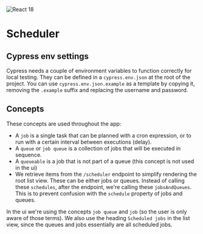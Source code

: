 ![React 18](https://img.shields.io/badge/react-18-blue)

# Scheduler

## Cypress env settings

Cypress needs a couple of environment variables to function correctly for local testing. They can be defined in a `cypress.env.json` at the root of the project. You can use `cypress.env.json.example` as a template by copying it, removing the `.example` suffix and replacing the username and password.

## Concepts

These concepts are used throughout the app:

-   A `job` is a single task that can be planned with a cron expression, or to run with a certain interval between executions (delay).
-   A `queue` or `job queue` is a collection of jobs that will be executed in sequence.
-   A `queueable` is a job that is not part of a queue (this concept is not used in the ui)
-   We retrieve items from the `/scheduler` endpoint to simplify rendering the root list view. These can be either jobs or queues. Instead of calling these `schedules`, after the endpoint, we're calling these `jobsAndQueues`. This is to prevent confusion with the `schedule` property of jobs and queues.

In the ui we're using the concepts `job queue` and `job` (so the user is only aware of those terms). We also use the heading `Scheduled jobs` in the list view, since the queues and jobs essentially are all scheduled jobs.
